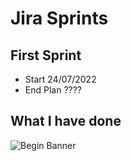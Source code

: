 

# Jira Sprints
## First Sprint
* Start 24/07/2022  
* End Plan ????


## What I have done
![Begin Banner](.png)


